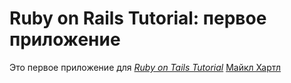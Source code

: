 # Ruby on Rails Tutorial: первое приложение

Это первое приложение для
[*Ruby on Tails Tutorial*](http://railstutorial.org/)
 [Майкл Хартл](http://michaelhartl.com)

